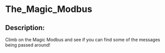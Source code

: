 
# The_Magic_Modbus
## Description:
Climb on the Magic Modbus and see if you can find some of the messages being passed around!

